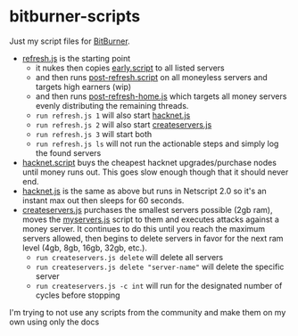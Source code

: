 # bitburner-scripts

Just my script files for [BitBurner](https://store.steampowered.com/app/1812820/Bitburner/).

- [refresh.js](/refresh.js) is the starting point
  - it nukes then copies [early.script](/early.script) to all listed servers
  - and then runs [post-refresh.script](/post-refresh.script) on all moneyless servers and targets high earners (wip)
  - and then runs [post-refresh-home.js](/post-refresh-home.js) which targets all money servers evenly distributing the remaining threads.
  - `run refresh.js 1` will also start [hacknet.js](/hacknet.js)
  - `run refresh.js 2` will also start [createservers.js](/createservers.js)
  - `run refresh.js 3` will start both
  - `run refresh.js ls` will not run the actionable steps and simply log the found servers
- [hacknet.script](/hacknet.script) buys the cheapest hacknet upgrades/purchase nodes until money runs out. This goes slow enough though that it should never end.
- [hacknet.js](/hacknet.js) is the same as above but runs in Netscript 2.0 so it's an instant max out then sleeps for 60 seconds.
- [createservers.js](/createservers.js) purchases the smallest servers possible (2gb ram), moves the [myservers.js](/myservers.js) script to them and executes attacks against a money server. It continues to do this until you reach the maximum servers allowed, then begins to delete servers in favor for the next ram level (4gb, 8gb, 16gb, 32gb, etc.).
  - `run createservers.js delete` will delete all servers
  - `run createservers.js delete "server-name"` will delete the specific server
  - `run createservers.js -c int` will run for the designated number of cycles before stopping

I'm trying to not use any scripts from the community and make them on my own using only the docs
